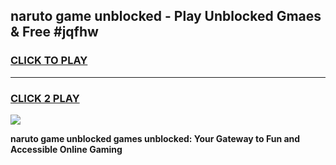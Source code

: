 
## naruto game unblocked - Play Unblocked Gmaes & Free #jqfhw
<h3>
<a href="https://premium.freeplayer.one?title=naruto_game_unblocked&ref=03M">CLICK TO PLAY</a></h3>
<hr>

<h3>
<a href="https://premium.freeplayer.one?title=naruto_game_unblocked&ref=03M">CLICK 2 PLAY</a>
  
</h3>

<a href="https://premium.freeplayer.one?title=naruto_game_unblocked&ref=03M"><img src="https://clearcache.store/games.png"></a>


**naruto game unblocked games unblocked: Your Gateway to Fun and Accessible Online Gaming**
